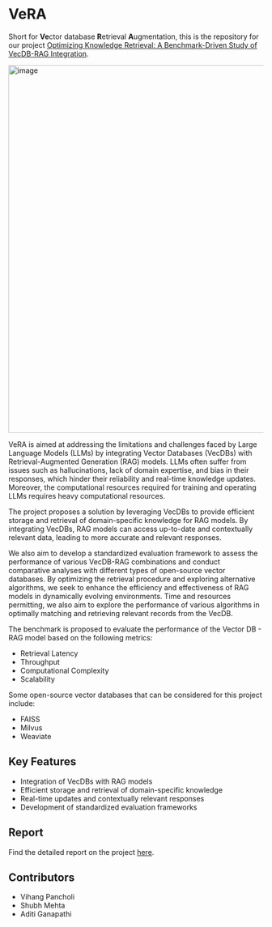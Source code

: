 # VeRA
Short for **Ve**ctor database **R**etrieval **A**ugmentation, this is the repository for our project [Optimizing Knowledge Retrieval: A Benchmark-Driven Study of VecDB-RAG Integration](https://docs.google.com/document/d/13yx3XScTGULd6qjurmfKDtxGTUyCnVipCwJbkU5m60g/edit?usp=sharing).

<img width="727" alt="image" src="https://github.com/user-attachments/assets/39803c03-9ddf-4de8-afd0-6243626e4a25">

VeRA is aimed at addressing the limitations and challenges faced by Large Language Models (LLMs) by integrating Vector Databases (VecDBs) with Retrieval-Augmented Generation (RAG) models. LLMs often suffer from issues such as hallucinations, lack of domain expertise, and bias in their responses, which hinder their reliability and real-time knowledge updates. Moreover, the computational resources required for training and operating LLMs requires heavy computational resources.

The project proposes a solution by leveraging VecDBs to provide efficient storage and retrieval of domain-specific knowledge for RAG models. By integrating VecDBs, RAG models can access up-to-date and contextually relevant data, leading to more accurate and relevant responses. 

We also aim to develop a standardized evaluation framework to assess the performance of various VecDB-RAG combinations and conduct comparative analyses with different types of open-source vector databases. By optimizing the retrieval procedure and exploring alternative algorithms, we seek to enhance the efficiency and effectiveness of RAG models in dynamically evolving environments. Time and resources permitting, we also aim to explore the performance of various algorithms in optimally matching and retrieving relevant records from the VecDB.

The benchmark is proposed to evaluate the performance of the Vector DB - RAG model based on the following metrics:
- Retrieval Latency
- Throughput
- Computational Complexity
- Scalability

Some open-source vector databases that can be considered for this project include:
- FAISS
- Milvus
- Weaviate

## Key Features

- Integration of VecDBs with RAG models
- Efficient storage and retrieval of domain-specific knowledge
- Real-time updates and contextually relevant responses
- Development of standardized evaluation frameworks

## Report

Find the detailed report on the project [here](VeRA_Report.pdf).

## Contributors
- Vihang Pancholi
- Shubh Mehta
- Aditi Ganapathi
